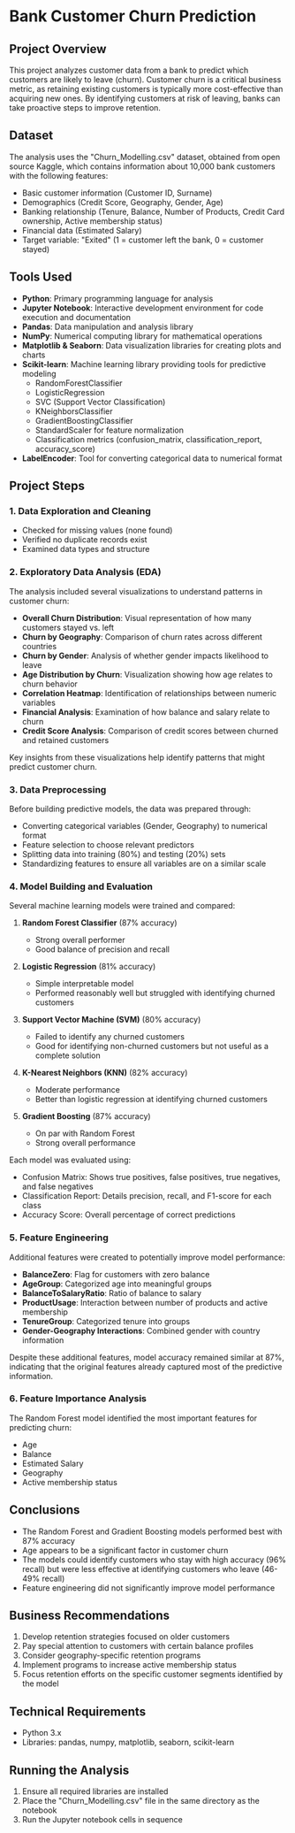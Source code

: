 # Bank Customer Churn Prediction

## Project Overview
This project analyzes customer data from a bank to predict which customers are likely to leave (churn). Customer churn is a critical business metric, as retaining existing customers is typically more cost-effective than acquiring new ones. By identifying customers at risk of leaving, banks can take proactive steps to improve retention.

## Dataset
The analysis uses the "Churn_Modelling.csv" dataset, obtained from open source Kaggle, which contains information about 10,000 bank customers with the following features:
- Basic customer information (Customer ID, Surname)
- Demographics (Credit Score, Geography, Gender, Age)
- Banking relationship (Tenure, Balance, Number of Products, Credit Card ownership, Active membership status)
- Financial data (Estimated Salary)
- Target variable: "Exited" (1 = customer left the bank, 0 = customer stayed)

## Tools Used
- **Python**: Primary programming language for analysis
- **Jupyter Notebook**: Interactive development environment for code execution and documentation
- **Pandas**: Data manipulation and analysis library
- **NumPy**: Numerical computing library for mathematical operations
- **Matplotlib & Seaborn**: Data visualization libraries for creating plots and charts
- **Scikit-learn**: Machine learning library providing tools for predictive modeling
  - RandomForestClassifier
  - LogisticRegression
  - SVC (Support Vector Classification)
  - KNeighborsClassifier
  - GradientBoostingClassifier
  - StandardScaler for feature normalization
  - Classification metrics (confusion_matrix, classification_report, accuracy_score)
- **LabelEncoder**: Tool for converting categorical data to numerical format

## Project Steps

### 1. Data Exploration and Cleaning
- Checked for missing values (none found)
- Verified no duplicate records exist
- Examined data types and structure

### 2. Exploratory Data Analysis (EDA)
The analysis included several visualizations to understand patterns in customer churn:

- **Overall Churn Distribution**: Visual representation of how many customers stayed vs. left
- **Churn by Geography**: Comparison of churn rates across different countries
- **Churn by Gender**: Analysis of whether gender impacts likelihood to leave
- **Age Distribution by Churn**: Visualization showing how age relates to churn behavior
- **Correlation Heatmap**: Identification of relationships between numeric variables
- **Financial Analysis**: Examination of how balance and salary relate to churn
- **Credit Score Analysis**: Comparison of credit scores between churned and retained customers

Key insights from these visualizations help identify patterns that might predict customer churn.

### 3. Data Preprocessing
Before building predictive models, the data was prepared through:
- Converting categorical variables (Gender, Geography) to numerical format
- Feature selection to choose relevant predictors
- Splitting data into training (80%) and testing (20%) sets
- Standardizing features to ensure all variables are on a similar scale

### 4. Model Building and Evaluation
Several machine learning models were trained and compared:

1. **Random Forest Classifier** (87% accuracy)
   - Strong overall performer
   - Good balance of precision and recall

2. **Logistic Regression** (81% accuracy)
   - Simple interpretable model
   - Performed reasonably well but struggled with identifying churned customers

3. **Support Vector Machine (SVM)** (80% accuracy)
   - Failed to identify any churned customers
   - Good for identifying non-churned customers but not useful as a complete solution

4. **K-Nearest Neighbors (KNN)** (82% accuracy)
   - Moderate performance
   - Better than logistic regression at identifying churned customers

5. **Gradient Boosting** (87% accuracy)
   - On par with Random Forest
   - Strong overall performance

Each model was evaluated using:
- Confusion Matrix: Shows true positives, false positives, true negatives, and false negatives
- Classification Report: Details precision, recall, and F1-score for each class
- Accuracy Score: Overall percentage of correct predictions

### 5. Feature Engineering
Additional features were created to potentially improve model performance:
- **BalanceZero**: Flag for customers with zero balance
- **AgeGroup**: Categorized age into meaningful groups
- **BalanceToSalaryRatio**: Ratio of balance to salary
- **ProductUsage**: Interaction between number of products and active membership
- **TenureGroup**: Categorized tenure into groups
- **Gender-Geography Interactions**: Combined gender with country information

Despite these additional features, model accuracy remained similar at 87%, indicating that the original features already captured most of the predictive information.

### 6. Feature Importance Analysis
The Random Forest model identified the most important features for predicting churn:
- Age
- Balance
- Estimated Salary
- Geography
- Active membership status

## Conclusions
- The Random Forest and Gradient Boosting models performed best with 87% accuracy
- Age appears to be a significant factor in customer churn
- The models could identify customers who stay with high accuracy (96% recall) but were less effective at identifying customers who leave (46-49% recall)
- Feature engineering did not significantly improve model performance

## Business Recommendations
1. Develop retention strategies focused on older customers
2. Pay special attention to customers with certain balance profiles
3. Consider geography-specific retention programs
4. Implement programs to increase active membership status
5. Focus retention efforts on the specific customer segments identified by the model

## Technical Requirements
- Python 3.x
- Libraries: pandas, numpy, matplotlib, seaborn, scikit-learn

## Running the Analysis
1. Ensure all required libraries are installed
2. Place the "Churn_Modelling.csv" file in the same directory as the notebook
3. Run the Jupyter notebook cells in sequence

